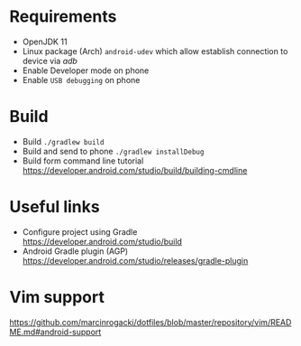 # Requirements

* OpenJDK 11
* Linux package (Arch) `android-udev` which allow establish connection to device via _adb_
* Enable Developer mode on phone
* Enable `USB debugging` on phone

# Build

* Build `./gradlew build`
* Build and send to phone `./gradlew installDebug`
* Build form command line tutorial https://developer.android.com/studio/build/building-cmdline

# Useful links

* Configure project using Gradle https://developer.android.com/studio/build
* Android Gradle plugin (AGP) https://developer.android.com/studio/releases/gradle-plugin

# Vim support

https://github.com/marcinrogacki/dotfiles/blob/master/repository/vim/README.md#android-support
